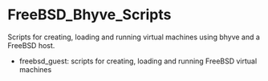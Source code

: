 # FreeBSD_Bhyve_Scripts

Scripts for creating, loading and running virtual machines using bhyve and a FreeBSD host.

- freebsd_guest: scripts for creating, loading and running FreeBSD virtual machines

